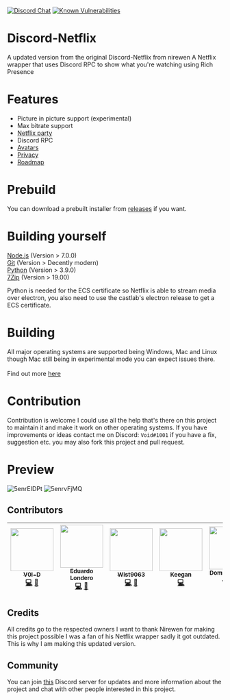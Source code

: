 [![Discord Chat](https://img.shields.io/discord/868546947953356860)](https://discord.gg/kbf8EjpxbU)
[![Known Vulnerabilities](https://snyk.io/test/github/Terroriser1/Discord-Netflix/badge.svg)](https://snyk.io/test/github/Terroriser1/Discord-Netflix)
# Discord-Netflix
A updated version from the original Discord-Netflix from nirewen
A Netflix wrapper that uses Discord RPC to show what you're watching using Rich Presence
# Features
- Picture in picture support (experimental)
- Max bitrate support
- [Netflix party](https://github.com/Terroriser1/Discord-Netflix/wiki/Netflix-Party)
- Discord RPC
- [Avatars](https://github.com/Terroriser1/Discord-Netflix/wiki/Avatars)
- [Privacy](https://github.com/Terroriser1/Discord-Netflix/wiki/Privacy)
- [Roadmap](https://github.com/Terroriser1/Discord-Netflix/wiki/Roadmap)
# Prebuild
You can download a prebuilt installer from [releases](https://github.com/Terroriser1/Discord-Netflix/releases) if you want.
# Building yourself
[Node.js](https://nodejs.org/en/) (Version > 7.0.0)<br>
[Git](https://git-scm.com/) (Version > Decently modern)<br>
[Python](https://www.python.org/downloads/) (Version > 3.9.0)<br>
[7Zip](https://www.7-zip.org/) (Version > 19.00)<br>

Python is needed for the ECS certificate so Netflix is able to stream media over electron, you also need to use the castlab's electron release to get a ECS certificate.
# Building
All major operating systems are supported being Windows, Mac and Linux though Mac still being in experimental mode you can expect issues there.<br>
<br>
Find out more [here](https://github.com/Terroriser1/Discord-Netflix/wiki)
<br>
# Contribution
Contribution is welcome I could use all the help that's there on this project to maintain it and make it work on other operating systems. If you have improvements or ideas contact me on Discord: `Void#1001` if you have a fix, suggestion etc. you may also fork this project and pull request.
# Preview
![5enrEIDPt](https://user-images.githubusercontent.com/35117713/139714823-c591704e-740e-4e3d-bbd8-7830179deda1.png)
![5enrvFjMQ](https://user-images.githubusercontent.com/35117713/139714839-25079790-3ec4-4d00-85a5-42b07040703d.png)
## Contributors
<!-- ALL-CONTRIBUTORS-LIST:START - Do not remove or modify this section -->
<!-- prettier-ignore -->
 [<img src="https://avatars.githubusercontent.com/u/35117713?v=4" width="100px;"/><br /><sub><b>V0l-D</b></sub>](https://github.com/V0l-D "Void#1001")<br />[💻](https://github.com/V0l-D/discord-netflix/commits?author=V0l-D "Code") [🎨](#design-V0l-D "Design")| [<img src="https://avatars1.githubusercontent.com/u/8761479?v=4" width="100px;"/><br /><sub><b>Eduardo Londero</b></sub>](https://github.com/nirewen "Nirewen#9011")<br />[💻](https://github.com/nirewen/discord-netflix/commits?author=nirewen "Code") [🎨](#design-nirewen "Design") | [<img src="https://avatars0.githubusercontent.com/u/22089269?v=4" width="100px;"/><br /><sub><b>Wist9063</b></sub>](https://hexaplexsoftware.ga/ "Wistful__#9063")<br />[💻](https://github.com/nirewen/discord-netflix/commits?author=Wist9063 "Code") [🎨](#design-Wist9063 "Design") | [<img src="https://avatars1.githubusercontent.com/u/27071605?v=4" width="100px;"/><br /><sub><b>Keegan</b></sub>](https://keyygan.me "Keyygan#0001")<br />[💻](https://github.com/nirewen/discord-netflix/commits?author=Keyygan "Code") | [<img src="https://avatars2.githubusercontent.com/u/13137236?v=4" width="100px;"/><br /><sub><b>Dominic Fitch-Jones</b></sub>](https://github.com/dmfj "Dmfj#0001")<br />[💡](# "Support") | [<img src="https://avatars0.githubusercontent.com/u/3434404?v=4" width="100px;"/><br /><sub><b>NovusTheory</b></sub>](https://modulobot.xyz "NovusTheory#2244")<br />[💻](https://github.com/nirewen/discord-netflix/commits?author=NovusTheory "Code") | [<img src="https://user-images.githubusercontent.com/35117713/127240008-c7bd7448-87e6-426d-a6f5-7bd64a0b7033.jpg" width="100px"><br /><sub><b>Maik</b></sub>](# "Maik#8097")<br />[📹](https://www.youtube.com/watch?v=8AYBykvOKzo "Video")[✅](# "Tutorial") | [<img src="https://avatars.githubusercontent.com/u/79590499?v=4" width="100px;"/><br /><sub><b>Monochromish</b></sub>](https://github.com/Monochromish)<br />[💻](https://github.com/V0l-D/discord-netflix/commits?author=Monochromish "Code") |
| :---: | :---: | :---: | :---: | :---: | :---: | :---: | :---: | 
<!-- ALL-CONTRIBUTORS-LIST:END -->
## Credits
All credits go to the respected owners I want to thank Nirewen for making this project possible I was a fan of his Netflix wrapper sadly it got outdated. This is why I am making this updated version.
## Community
You can join [this](https://discord.gg/mJYxxeZygw) Discord server for updates and more information about the project and chat with other people interested in this project.
